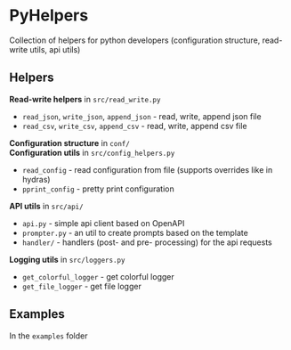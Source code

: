# PyHelpers
Collection of helpers for python developers (configuration structure, read-write utils, api utils)


## Helpers

**Read-write helpers** in `src/read_write.py`

- `read_json`, `write_json`, `append_json` - read, write, append json file
- `read_csv`, `write_csv`, `append_csv` - read, write, append csv file

**Configuration structure** in `conf/` \
**Configuration utils** in `src/config_helpers.py`

- `read_config` - read configuration from file (supports overrides like in hydras)
- `pprint_config` - pretty print configuration

**API utils** in `src/api/`

- `api.py` - simple api client based on OpenAPI 
- `prompter.py` - an util to create prompts based on the template
- `handler/` - handlers (post- and pre- processing) for the api requests

**Logging utils** in `src/loggers.py`

- `get_colorful_logger` - get colorful logger
- `get_file_logger` - get file logger

## Examples

In the `examples` folder